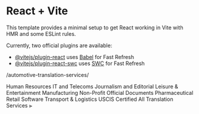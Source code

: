 # React + Vite

This template provides a minimal setup to get React working in Vite with HMR and some ESLint rules.

Currently, two official plugins are available:

- [@vitejs/plugin-react](https://github.com/vitejs/vite-plugin-react/blob/main/packages/plugin-react/README.md) uses [Babel](https://babeljs.io/) for Fast Refresh
- [@vitejs/plugin-react-swc](https://github.com/vitejs/vite-plugin-react-swc) uses [SWC](https://swc.rs/) for Fast Refresh


<!-- navbar demo  -->
/automotive-translation-services/

Human Resources
IT and Telecoms
Journalism and Editorial
Leisure & Entertainment
Manufacturing
Non-Profit
Official Documents
Pharmaceutical
Retail
Software
Transport & Logistics
USCIS Certified
All Translation Services ⪢